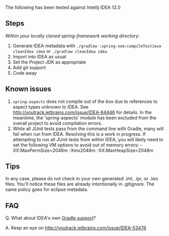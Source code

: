 The following has been tested against Intellij IDEA 12.0

## Steps

_Within your locally cloned spring-framework working directory:_

1. Generate IDEA metadata with `./gradlew :spring-oxm:compileTestJava cleanIdea idea` or `./gradlew cleanIdea idea` 
2. Import into IDEA as usual
3. Set the Project JDK as appropriate
4. Add git support
5. Code away

## Known issues

1. `spring-aspects` does not compile out of the box due to references to aspect types unknown to IDEA.
See http://youtrack.jetbrains.com/issue/IDEA-64446 for details. In the meantime, the 'spring-aspects'
module has been excluded from the overall project to avoid compilation errors.
2. While all JUnit tests pass from the command line with Gradle, many will fail when run from IDEA.
Resolving this is a work in progress. If attempting to run all JUnit tests from within IDEA, you will
likely need to set the following VM options to avoid out of memory errors:
    -XX:MaxPermSize=2048m -Xmx2048m -XX:MaxHeapSize=2048m

## Tips

In any case, please do not check in your own generated .iml, .ipr, or .iws files.
You'll notice these files are already intentionally in .gitignore. The same policy goes for eclipse metadata.

## FAQ

Q. What about IDEA's own [Gradle support](http://confluence.jetbrains.net/display/IDEADEV/Gradle+integration)?

A. Keep an eye on http://youtrack.jetbrains.com/issue/IDEA-53476
